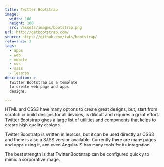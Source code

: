 ```yaml
---
title: Twitter Bootstrap
image: 
  width: 100
  height: 100
  src: /assets/images/bootstrap.png
url: http://getbootstrap.com/
source: https://github.com/twbs/bootstrap/
relevance: 3
tags:
  - apps
  - web
  - mobile
  - css
  - sass
  - lesscss
description: >
  Twitter Bootstrap is a template
  to create web page and apps
  designs.

---
```

HTML and CSS3 have many options
to create great designs,
but, start from scratch or
build designs for all devices,
is dificult and requires a great effort.
Twitter Bootstrap gives a large list
of utilities and components
that helps to create high quality designs.

Twitter Boostratp is written in lesscss,
but it can be used directly as CSS3
and there is also a SASS version available.
Currently there are many pages and apps using it,
and even AngularJS has many tools
for its integration.

The best strength is that
Twitter Bootstrap can be configured
quickly to mimic a corporative image.
